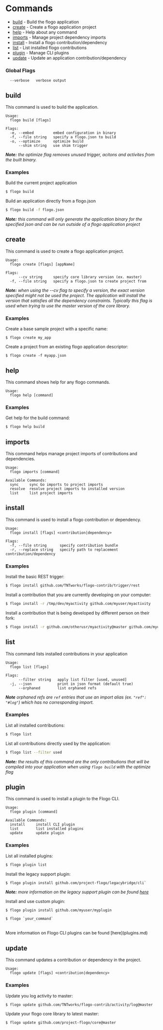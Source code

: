 <!--
title: flogo
weight: 5020
pre: "<i class=\"fa fa-terminal\" aria-hidden=\"true\"></i> "
-->

# Commands

- [build](#build) - Build the flogo application
- [create](#create) - Create a flogo application project
- [help](#help)  - Help about any command
- [imports](#imports) - Manage project dependency imports
- [install](#install) - Install a flogo contribution/dependency
- [list](#list) - List installed flogo contributions
- [plugin](#plugin) - Manage CLI plugins
- [update](#update) - Update an application contribution/dependency

### Global Flags
```
  --verbose   verbose output
```

  
## build

This command is used to build the application.

```
Usage:
  flogo build [flags]

Flags:
  -e, --embed         embed configuration in binary
  -f, --file string   specify a flogo.json to build
  -o, --optimize      optimize build
      --shim string   use shim trigger   
```
_**Note:** the optimize flag removes unused trigger, acitons and activites from the built binary._


### Examples
Build the current project application

```bash
$ flogo build
```
Build an application directly from a flogo.json

```bash
$ flogo build -f flogo.json
```
_**Note:** this command will only generate the application binary for the specified json and can be run outside of a flogo application project_

## create

This command is used to create a flogo application project.

```
Usage:
  flogo create [flags] [appName]

Flags:
      --cv string     specify core library version (ex. master)
  -f, --file string   specify a flogo.json to create project from
```

_**Note:** when using the --cv flag to specify a version, the exact version specified might not be used the project.  The application will install the version that satisfies all the dependency constraints.  Typically this flag is used when trying to use the master version of the core library._

### Examples

Create a base sample project with a specific name:

```
$ flogo create my_app
```

Create a project from an existing flogo application descriptor:

```
$ flogo create -f myapp.json
```

## help

This command shows help for any flogo commands.

```
Usage:
  flogo help [command]
```  

### Examples
Get help for the build command:

```bash
$ flogo help build
```
## imports

This command helps manage project imports of contributions and dependencies.

```
Usage:
  flogo imports [command]

Available Commands:
  sync     sync Go imports to project imports
  resolve  resolve project imports to installed version
  list     list project imports
```   

## install

This command is used to install a flogo contribution or dependency.

```
Usage:
  flogo install [flags] <contribution|dependency>

Flags:
  -f, --file string      specify contribution bundle
  -r, --replace string   specify path to replacement contribution/dependency
```
      
### Examples
Install the basic REST trigger:

```bash
$ flogo install github.com/TNTworks/flogo-contrib/trigger/rest
```
Install a contribution that you are currently developing on your computer:

```bash
$ flogo install -r /tmp/dev/myactivity github.com/myuser/myactivity
```

Install a contribution that is being developed by different person on their fork:

```bash
$ flogo install -r github.com/otherusr/myactivity@master github.com/myuser/myactivity
```

## list

This command lists installed contributions in your application

```
Usage:
  flogo list [flags]

Flags:
      --filter string   apply list filter [used, unused]
  -j, --json            print in json format (default true)
      --orphaned        list orphaned refs
```  
_**Note** orphaned refs are `ref` entries that use an import alias (ex. `"ref": "#log"`) which has no corresponding import._

### Examples
List all installed contributions:

```bash
$ flogo list
```
List all contributions directly used by the application:

```bash
$ flogo list --filter used
```
_**Note:** the results of this command are the only contributions that will be compiled into your application when using `flogo build` with the optimize flag_


## plugin

This command is used to install a plugin to the Flogo CLI.

```
Usage:
  flogo plugin [command]

Available Commands:
  install     install CLI plugin
  list        list installed plugins
  update      update plugin
```      

### Examples
List all installed plugins:

```bash
$ flogo plugin list
```
Install the legacy support plugin:

```bash
$ flogo plugin install github.com/project-flogo/legacybridge/cli`
```
_**Note:** more information on the legacy support plugin can be found [here](https://github.com/project-flogo/legacybridge/tree/master/cli)_

Install and use custom plugin:

```
$ flogo plugin install github.com/myuser/myplugin

$ flogo `your_command`
```
<br>
More information on Flogo CLI plugins can be found [here](plugins.md)

## update

This command updates a contribution or dependency in the project.

```
Usage:
  flogo update [flags] <contribution|dependency>

```   
### Examples
Update you log activity to master:

```bash
$ flogo update github.com/TNTworks/flogo-contrib/activity/log@master
```

Update your flogo core library to latest master:

```bash
$ flogo update github.com/project-flogo/core@master
```
